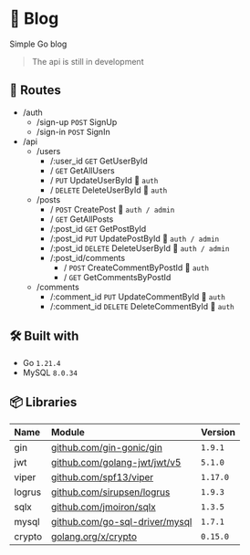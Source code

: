 # 💬 Blog

Simple Go blog

> The api is still in development

## 📄 Routes

- /auth
  - /sign-up `POST` SignUp
  - /sign-in `POST` SignIn
- /api
  - /users
    - /:user_id `GET` GetUserById
    - / `GET` GetAllUsers
    - / `PUT` UpdateUserById 🧑 `auth`
    - / `DELETE` DeleteUserById 🧑 `auth`
  - /posts
    - / `POST` CreatePost 👑 `auth / admin`
    - / `GET` GetAllPosts
    - /:post_id `GET` GetPostById
    - /:post_id `PUT` UpdatePostById 👑 `auth / admin`
    - /:post_id `DELETE` DeleteUserById 👑 `auth / admin`
    - /:post_id/comments
      - / `POST` CreateCommentByPostId 🧑 `auth`
      - / `GET` GetCommentsByPostId
  - /comments
    - /:comment_id `PUT` UpdateCommentById 🧑 `auth`
    - /:comment_id `DELETE` DeleteCommentById 🧑 `auth`

## 🛠️ Built with

- Go `1.21.4`
- MySQL `8.0.34`

## 📦 Libraries

| Name   | Module                                                                   | Version  |
| :----- | :----------------------------------------------------------------------- | :------- |
| gin    | [github.com/gin-gonic/gin](https://github.com/gin-gonic/gin)             | `1.9.1`  |
| jwt    | [github.com/golang-jwt/jwt/v5](https://github.com/golang-jwt/jwt)        | `5.1.0`  |
| viper  | [github.com/spf13/viper](https://github.com/spf13/viper)                 | `1.17.0` |
| logrus | [github.com/sirupsen/logrus](https://github.com/sirupsen/logrus)         | `1.9.3`  |
| sqlx   | [github.com/jmoiron/sqlx](https://github.com/jmoiron/sqlx)               | `1.3.5`  |
| mysql  | [github.com/go-sql-driver/mysql](https://github.com/go-sql-driver/mysql) | `1.7.1`  |
| crypto | [golang.org/x/crypto](https://cs.opensource.google/go/x/crypto)          | `0.15.0` |
